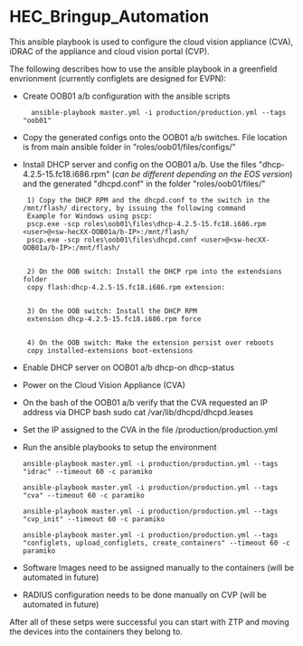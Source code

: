 # HEC_Bringup_Automation

This ansible playbook is used to configure the cloud vision appliance (CVA), iDRAC of the appliance and cloud vision portal (CVP).

The following describes how to use the ansible playbook in a greenfield envrionment (currently configlets are designed for EVPN):

- Create OOB01 a/b configuration with the ansible scripts
 		
		ansible-playbook master.yml -i production/production.yml --tags "oob01"

 - Copy the generated configs onto the OOB01 a/b switches. File location is from main ansible folder in "roles/oob01/files/configs/"
 
 - Install DHCP server and config on the OOB01 a/b. Use the files "dhcp-4.2.5-15.fc18.i686.rpm" (*can be different depending on the EOS version*) and the generated "dhcpd.conf" in the folder "roles/oob01/files/"
 
		1) Copy the DHCP RPM and the dhcpd.conf to the switch in the /mnt/flash/ directory, by issuing the following command
		Example for Windows using pscp:
		pscp.exe -scp roles\oob01\files\dhcp-4.2.5-15.fc18.i686.rpm <user>@<sw-hecXX-OOB01a/b-IP>:/mnt/flash/
		pscp.exe -scp roles\oob01\files\dhcpd.conf <user>@<sw-hecXX-OOB01a/b-IP>:/mnt/flash/


		2) On the OOB switch: Install the DHCP rpm into the extendsions folder
		copy flash:dhcp-4.2.5-15.fc18.i686.rpm extension:


		3) On the OOB switch: Install the DHCP RPM
		extension dhcp-4.2.5-15.fc18.i686.rpm force


		4) On the OOB switch: Make the extension persist over reboots
		copy installed-extensions boot-extensions
 
 
 - Enable DHCP server on OOB01 a/b
		dhcp-on
		dhcp-status 
 
 - Power on the Cloud Vision Appliance (CVA)
 
 - On the bash of the OOB01 a/b verify that the CVA requested an IP address via DHCP 
 		bash
		sudo cat /var/lib/dhcpd/dhcpd.leases

 - Set the IP assigned to the CVA in the file <ansible-home>/production/production.yml
  
 - Run the ansible playbooks to setup the environment
 
       ansible-playbook master.yml -i production/production.yml --tags "idrac" --timeout 60 -c paramiko

       ansible-playbook master.yml -i production/production.yml --tags "cva" --timeout 60 -c paramiko

       ansible-playbook master.yml -i production/production.yml --tags "cvp_init" --timeout 60 -c paramiko

       ansible-playbook master.yml -i production/production.yml --tags "configlets, upload_configlets, create_containers" --timeout 60 -c paramiko


 - Software Images need to be assigned manually to the containers (will be automated in future)
 
 - RADIUS configuration needs to be done manually on CVP (will be automated in future)


After all of these setps were successful you can start with ZTP and moving the devices into the containers they belong to. 
